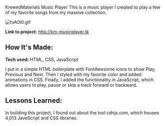 KrewedMaterials Music Player
This is a music player I created to play a few of my favorite songs from my massive collection.

<img src="https://i3.lensdump.com/i/tvA0t0.gif" alt="tvA0t0.gif" border="0" />

**Link to project:** http://km-musicplayer.tk

## How It's Made:

**Tech used:** HTML, CSS, JavaScript

I put in a simple HTML boilerplate with FontAwesome icons to show  Play, Previous and Next. Then I styled with my favorite color and added animations in CSS. Finally, I added the functionality in JavaScript, which allows users to play, pause or skip a track forward or backward.


## Lessons Learned:

In building this project, I found out about the tool cdnjs.com, which houses 4,013 JaveScript and CSS libraries.




